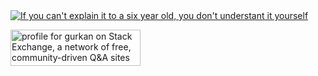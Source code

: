<a href="https://gurkantuna.com" target="_blank">
<img src="https://gurkantuna.com/github.gif" alt="If you can't explain it to a six year old, you don't understant it yourself" title="Albert Einstein" />
</a>
 
 
 <a href="https://stackexchange.com/users/5820916"><img src="https://stackexchange.com/users/flair/5820916.png?theme=dark" width="208" height="58" alt="profile for gurkan on Stack Exchange, a network of free, community-driven Q&amp;A sites" title="profile for gurkan on Stack Exchange, a network of free, community-driven Q&amp;A sites"></a>
